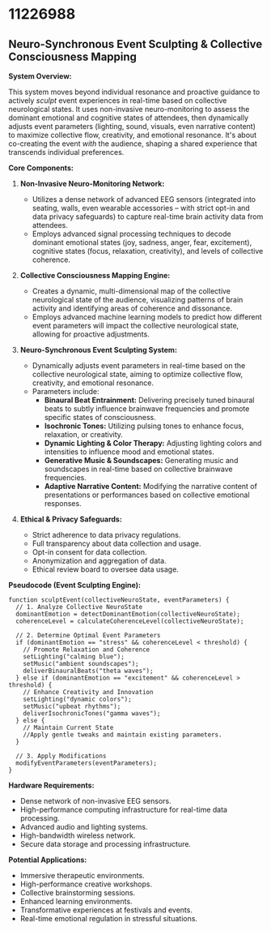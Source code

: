 # 11226988

## Neuro-Synchronous Event Sculpting & Collective Consciousness Mapping

**System Overview:**

This system moves beyond individual resonance and proactive guidance to actively *sculpt* event experiences in real-time based on collective neurological states. It uses non-invasive neuro-monitoring to assess the dominant emotional and cognitive states of attendees, then dynamically adjusts event parameters (lighting, sound, visuals, even narrative content) to maximize collective flow, creativity, and emotional resonance.  It's about co-creating the event *with* the audience, shaping a shared experience that transcends individual preferences.

**Core Components:**

1.  **Non-Invasive Neuro-Monitoring Network:**
    *   Utilizes a dense network of advanced EEG sensors (integrated into seating, walls, even wearable accessories – with strict opt-in and data privacy safeguards) to capture real-time brain activity data from attendees.
    *   Employs advanced signal processing techniques to decode dominant emotional states (joy, sadness, anger, fear, excitement), cognitive states (focus, relaxation, creativity), and levels of collective coherence.

2.  **Collective Consciousness Mapping Engine:**
    *   Creates a dynamic, multi-dimensional map of the collective neurological state of the audience, visualizing patterns of brain activity and identifying areas of coherence and dissonance.
    *   Employs advanced machine learning models to predict how different event parameters will impact the collective neurological state, allowing for proactive adjustments.

3.  **Neuro-Synchronous Event Sculpting System:**
    *   Dynamically adjusts event parameters in real-time based on the collective neurological state, aiming to optimize collective flow, creativity, and emotional resonance.
    *   Parameters include:
        *   **Binaural Beat Entrainment:**  Delivering precisely tuned binaural beats to subtly influence brainwave frequencies and promote specific states of consciousness.
        *   **Isochronic Tones:** Utilizing pulsing tones to enhance focus, relaxation, or creativity.
        *   **Dynamic Lighting & Color Therapy:** Adjusting lighting colors and intensities to influence mood and emotional states.
        *   **Generative Music & Soundscapes:**  Generating music and soundscapes in real-time based on collective brainwave frequencies.
        *   **Adaptive Narrative Content:**  Modifying the narrative content of presentations or performances based on collective emotional responses.

4.  **Ethical & Privacy Safeguards:**
    *   Strict adherence to data privacy regulations.
    *   Full transparency about data collection and usage.
    *   Opt-in consent for data collection.
    *   Anonymization and aggregation of data.
    *   Ethical review board to oversee data usage.

**Pseudocode (Event Sculpting Engine):**

```
function sculptEvent(collectiveNeuroState, eventParameters) {
  // 1. Analyze Collective NeuroState
  dominantEmotion = detectDominantEmotion(collectiveNeuroState);
  coherenceLevel = calculateCoherenceLevel(collectiveNeuroState);

  // 2. Determine Optimal Event Parameters
  if (dominantEmotion == "stress" && coherenceLevel < threshold) {
    // Promote Relaxation and Coherence
    setLighting("calming blue");
    setMusic("ambient soundscapes");
    deliverBinauralBeats("theta waves");
  } else if (dominantEmotion == "excitement" && coherenceLevel > threshold) {
    // Enhance Creativity and Innovation
    setLighting("dynamic colors");
    setMusic("upbeat rhythms");
    deliverIsochronicTones("gamma waves");
  } else {
    // Maintain Current State
    //Apply gentle tweaks and maintain existing parameters.
  }

  // 3. Apply Modifications
  modifyEventParameters(eventParameters);
}
```

**Hardware Requirements:**

*   Dense network of non-invasive EEG sensors.
*   High-performance computing infrastructure for real-time data processing.
*   Advanced audio and lighting systems.
*   High-bandwidth wireless network.
*   Secure data storage and processing infrastructure.

**Potential Applications:**

*   Immersive therapeutic environments.
*   High-performance creative workshops.
*   Collective brainstorming sessions.
*   Enhanced learning environments.
*   Transformative experiences at festivals and events.
*   Real-time emotional regulation in stressful situations.